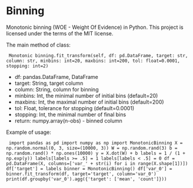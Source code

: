 # Binning
Monotonic binning (WOE - Weight Of Evidence) in Python.
This project is licensed under the terms of the MIT license.

The main method of class:

`
Monotonic binning.fit_transform(self, df: pd.DataFrame, target: str,
                      column: str, minbins: int=20, maxbins: int=200,
                      tol: float=0.0001, stopping: int=2)`

* df: pandas.DataFrame, DataFrame
* target: String, target column
* column: String, column for binning
* minbins: Int, the minimal number of initial bins (default=20)
* maxbins: Int, the maximal number of initial bins (default=200)
* tol: Float, tolerance for stopping (default=0.0001)
* stopping: Int, the minimal number of final bins
* return: numpy.array(n-obs) - binned column


Example of usage:

`
import pandas as pd
import numpy as np
import MonotonicBinning
X = np.random.normal(0, 3, size=(10000, 3))
W = np.random.rand(3)
b = np.random.rand() * np.ones(10000)
y = X.dot(W) + b
labels = 1 / (1 + np.exp(y))
labels[labels >= .5] = 1
labels[labels < .5] = 0
df = pd.DataFrame(X, columns=['var_' + str(i) for i in range(X.shape[1])])
df['target'] = labels
binner = MonotonicBinning()
df['var_0'] = binner.fit_transform(df, target='target', column='var_0')
print(df.groupby('var_0').agg({'target': ['mean', 'count']}))`
